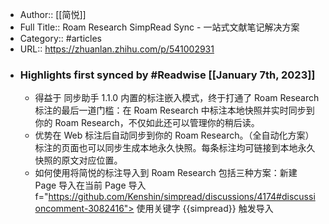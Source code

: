 - Author:: [[简悦]]
- Full Title:: Roam Research SimpRead Sync - 一站式文献笔记解决方案
- Category:: #articles
- URL:: https://zhuanlan.zhihu.com/p/541002931
- ### Highlights first synced by #Readwise [[January 7th, 2023]]
    - 得益于 同步助手 1.1.0 内置的标注嵌入模式，终于打通了 Roam Research 标注的最后一道门槛：在 Roam Research 中标注本地快照并实时同步到你的 Roam Research，不仅如此还可以管理你的稍后读。
    - 优势在 Web 标注后自动同步到你的 Roam Research。（全自动化方案）标注的页面也可以同步生成本地永久快照。每条标注均可链接到本地永久快照的原文对应位置。
    - 如何使用将简悦的标注导入到 Roam Research 包括三种方案：新建 Page 导入在当前 Page 导入f="https://github.com/Kenshin/simpread/discussions/4174#discussioncomment-3082416"> 使用关键字 {{simpread}} 触发导入
